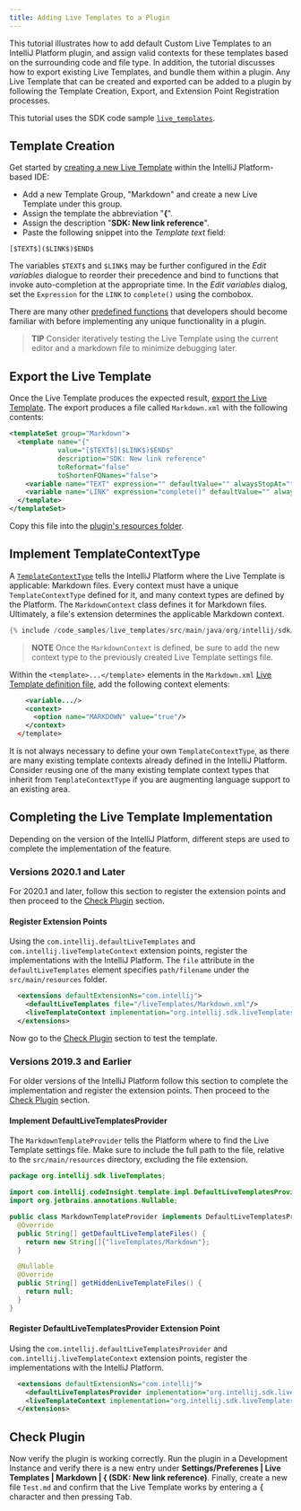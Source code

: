 ```yaml
---
title: Adding Live Templates to a Plugin
---
```

<!-- Copyright 2000-2020 JetBrains s.r.o. and other contributors. Use of this source code is governed by the Apache 2.0 license that can be found in the LICENSE file. -->

This tutorial illustrates how to add default Custom Live Templates to an IntelliJ Platform plugin, and assign valid contexts for these templates based on the surrounding code and file type. 
In addition, the tutorial discusses how to export existing Live Templates, and bundle them within a plugin.
Any Live Template that can be created and exported can be added to a plugin by following the Template Creation, Export, and Extension Point Registration processes.

This tutorial uses the SDK code sample [`live_templates`](https://github.com/JetBrains/intellij-sdk-code-samples/tree/master/live_templates).

## Template Creation
Get started by [creating a new Live Template](https://www.jetbrains.com/idea/help/creating-and-editing-live-templates.html) within the IntelliJ Platform-based IDE:
* Add a new Template Group, "Markdown" and create a new Live Template under this group. 
* Assign the template the abbreviation "**{**".
* Assign the description "**SDK: New link reference**". 
* Paste the following snippet into the *Template text* field:

```text
[$TEXT$]($LINK$)$END$
```

The variables `$TEXT$` and `$LINK$` may be further configured in the *Edit variables* dialogue to reorder their precedence and bind to functions that invoke auto-completion at the appropriate time.
In the *Edit variables* dialog, set the `Expression` for the `LINK` to `complete()` using the combobox.

There are many other [predefined functions](https://www.jetbrains.com/idea/help/creating-and-editing-template-variables.html) that developers should become familiar with before implementing any unique functionality in a plugin.

> **TIP** Consider iteratively testing the Live Template using the current editor and a markdown file to minimize debugging later.

## Export the Live Template
Once the Live Template produces the expected result, [export the Live Template](https://www.jetbrains.com/help/idea/sharing-live-templates.html). 
The export produces a file called `Markdown.xml` with the following contents:

```xml
<templateSet group="Markdown">
  <template name="{" 
            value="[$TEXT$]($LINK$)$END$" 
            description="SDK: New link reference" 
            toReformat="false" 
            toShortenFQNames="false">
    <variable name="TEXT" expression="" defaultValue="" alwaysStopAt="true" />
    <variable name="LINK" expression="complete()" defaultValue="" alwaysStopAt="true" />
  </template>
</templateSet>
```

Copy this file into the [plugin's resources folder](https://github.com/JetBrains/intellij-sdk-code-samples/tree/master/live_templates/src/main/resources/liveTemplates).

## Implement TemplateContextType
A [`TemplateContextType`](upsource:///platform/lang-api/src/com/intellij/codeInsight/template/TemplateContextType.java) tells the IntelliJ Platform where the Live Template is applicable: Markdown files.
Every context must have a unique `TemplateContextType` defined for it, and many context types are defined by the Platform.
The `MarkdownContext` class defines it for Markdown files.
Ultimately, a file's extension determines the applicable Markdown context.

```java
{% include /code_samples/live_templates/src/main/java/org/intellij/sdk/liveTemplates/MarkdownContext.java%}
```

> **NOTE** Once the `MarkdownContext` is defined, be sure to add the new context type to the previously created Live Template settings file. 

Within the `<template>...</template>` elements in the `Markdown.xml` [Live Template definition file](#export-the-live-template), add the following context elements:

```xml
    <variable.../>
    <context>
      <option name="MARKDOWN" value="true"/>
    </context>
  </template>
```

It is not always necessary to define your own `TemplateContextType`, as there are many existing template contexts already defined in the IntelliJ Platform. 
Consider reusing one of the many existing template context types that inherit from `TemplateContextType` if you are augmenting language support to an existing area.

## Completing the Live Template Implementation 
Depending on the version of the IntelliJ Platform, different steps are used to complete the implementation of the feature.

### Versions 2020.1 and Later
For 2020.1 and later, follow this section to register the extension points and then proceed to the [Check Plugin](#check-plugin) section.

#### Register Extension Points
Using the `com.intellij.defaultLiveTemplates` and `com.intellij.liveTemplateContext` extension points, register the implementations with the IntelliJ Platform.
The `file` attribute in the `defaultLiveTemplates` element specifies `path/filename` under the `src/main/resources` folder.

```xml
  <extensions defaultExtensionNs="com.intellij">
    <defaultLiveTemplates file="/liveTemplates/Markdown.xml"/>
    <liveTemplateContext implementation="org.intellij.sdk.liveTemplates.MarkdownContext"/>
  </extensions>
```

Now go to the [Check Plugin](#check-plugin) section to test the template.

### Versions 2019.3 and Earlier
For older versions of the IntelliJ Platform follow this section to complete the implementation and register the extension points.
Then proceed to the [Check Plugin](#check-plugin) section.
 
#### Implement DefaultLiveTemplatesProvider
The `MarkdownTemplateProvider` tells the Platform where to find the Live Template settings file. 
Make sure to include the full path to the file, relative to the `src/main/resources` directory, excluding the file extension.

```java
package org.intellij.sdk.liveTemplates;

import com.intellij.codeInsight.template.impl.DefaultLiveTemplatesProvider;
import org.jetbrains.annotations.Nullable;

public class MarkdownTemplateProvider implements DefaultLiveTemplatesProvider {
  @Override
  public String[] getDefaultLiveTemplateFiles() {
    return new String[]{"liveTemplates/Markdown"};
  }

  @Nullable
  @Override
  public String[] getHiddenLiveTemplateFiles() {
    return null;
  }
}
```

#### Register DefaultLiveTemplatesProvider Extension Point
Using the `com.intellij.defaultLiveTemplatesProvider` and `com.intellij.liveTemplateContext` extension points, register the implementations with the IntelliJ Platform.

```xml
  <extensions defaultExtensionNs="com.intellij">
    <defaultLiveTemplatesProvider implementation="org.intellij.sdk.liveTemplates.MarkdownTemplateProvider"/>
    <liveTemplateContext implementation="org.intellij.sdk.liveTemplates.MarkdownContext"/>
  </extensions>
```

## Check Plugin
Now verify the plugin is working correctly. 
Run the plugin in a Development Instance and verify there is a new entry under **Settings/Preferenes \| Live Templates \| Markdown \| \{ (SDK: New link reference)**. 
Finally, create a new file `Test.md` and confirm that the Live Template works by entering a <kbd>{</kbd> character and then pressing <kbd>Tab</kbd>.
